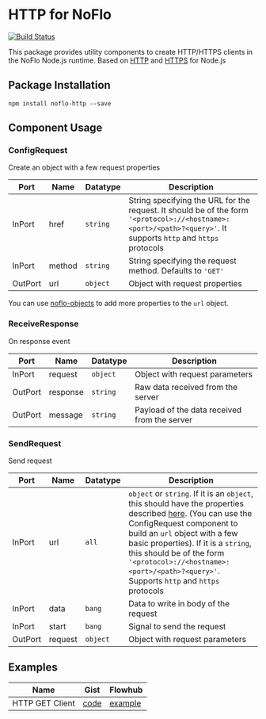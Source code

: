 # HTTP for NoFlo
[![Build Status](https://secure.travis-ci.org/razueroh/noflo-http.png?branch=master)](http://travis-ci.org/razueroh/noflo-http)

This package provides utility components to create HTTP/HTTPS clients in the NoFlo Node.js runtime. Based on [HTTP](https://nodejs.org/api/http.html) and [HTTPS](https://nodejs.org/api/https.html) for Node.js

## Package Installation

    npm install noflo-http --save

## Component Usage

### ConfigRequest

Create an object with a few request properties

Port | Name | Datatype | Description
-----|------|----------|-------------
InPort | href | `string` | String specifying the URL for the request. It should be of the form `'<protocol>://<hostname>:<port>/<path>?<query>'`. It supports `http` and `https` protocols
InPort | method | `string` | String specifying the request method. Defaults to `'GET'`
OutPort | url | `object` | Object with request properties

You can use [noflo-objects](https://www.npmjs.com/package/noflo-objects) to add more properties to the `url` object.

### ReceiveResponse

On response event

Port | Name | Datatype | Description
-----|------|----------|-------------
InPort | request | `object` | Object with request parameters
OutPort | response | `string` | Raw data received from the server
OutPort | message | `string` | Payload of the data received from the server

### SendRequest

Send request

Port | Name | Datatype | Description
-----|------|----------|-------------
InPort | url | `all` | `object` or `string`. If it is an `object`, this should have the properties described [here](https://nodejs.org/api/http.html#http_http_request_options_callback). (You can use the ConfigRequest component to build an `url` object with a few basic properties). If it is a `string`, this should be of the form `'<protocol>://<hostname>:<port>/<path>?<query>'`. Supports `http` and `https` protocols
InPort | data | `bang` | Data to write in body of the request
InPort | start | `bang` | Signal to send the request
OutPort | request | `object` | Object with request parameters

## Examples

Name | Gist | Flowhub
-----|------|--------
HTTP GET Client | [code](https://gist.github.com/razueroh/4a1c979dcc6c4716ac32) | [example](https://app.flowhub.io/#example/4a1c979dcc6c4716ac32)
